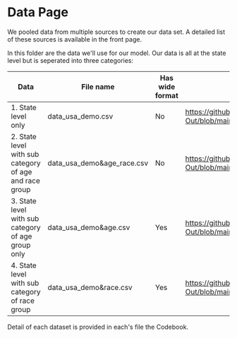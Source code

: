# Data Page

We pooled data from multiple sources to create our data set. A detailed list of these sources is available in the front page.

In this folder are the data we'll use for our model. Our data is all at the state level but is seperated into three categories:

| Data | File name | Has wide format | Link |
|------|-------------|---------------|------|
| 1. State level only | data_usa_demo.csv | No | https://github.com/STRIDES-Codes/A-Way-Out/blob/main/Data_Finalized/data_usa_demo.csv
| 2. State level with sub category of age and race group | data_usa_demo&age_race.csv | No | https://github.com/STRIDES-Codes/A-Way-Out/blob/main/Data_Finalized/data_usa_demo%26age_race.csv
| 3. State level with sub category of age group only | data_usa_demo&age.csv | Yes | https://github.com/STRIDES-Codes/A-Way-Out/blob/main/Data_Finalized/data_usa_demo%26age.csv
| 4. State level with sub category of race group | data_usa_demo&race.csv | Yes | https://github.com/STRIDES-Codes/A-Way-Out/blob/main/Data_Finalized/data_usa_demo%26race.csv

Detail of each dataset is provided in each's file the Codebook.
